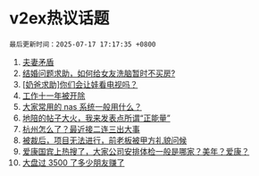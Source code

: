 # v2ex热议话题

`最后更新时间：2025-07-17 17:17:35 +0800`

1. [夫妻矛盾](https://www.v2ex.com/t/1145809)
1. [结婚问题求助，如何给女友洗脑暂时不买房?](https://www.v2ex.com/t/1145785)
1. [[奶爸求助]你们会让娃看电视吗？](https://www.v2ex.com/t/1145730)
1. [工作十一年被开除](https://www.v2ex.com/t/1145638)
1. [大家常用的 nas 系统一般用什么？](https://www.v2ex.com/t/1145720)
1. [地陪的帖子大火，我来发表点所谓“正能量”](https://www.v2ex.com/t/1145744)
1. [杭州怎么了？最近接二连三出大事](https://www.v2ex.com/t/1145713)
1. [被裁后，项目无法进行，前老板被甲方礼貌问候](https://www.v2ex.com/t/1145703)
1. [爱康国宾上热搜了，大家公司安排体检一般是哪家？美年？爱康？](https://www.v2ex.com/t/1145721)
1. [大盘过 3500 了多少朋友赚了](https://www.v2ex.com/t/1145712)

